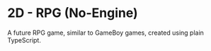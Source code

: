 # 2D - RPG (No-Engine)

A future RPG game, similar to GameBoy games, created using plain TypeScript.
